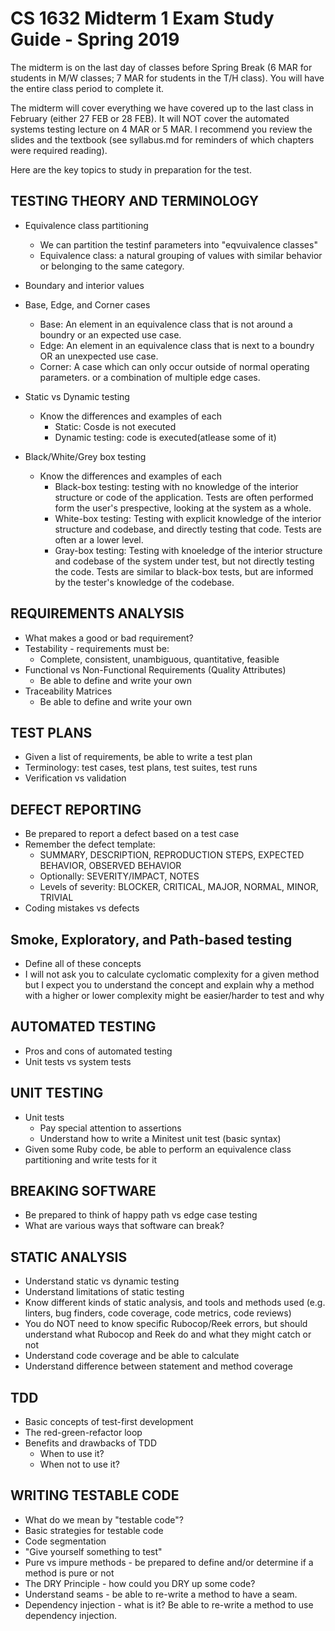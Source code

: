 # CS 1632 Midterm 1 Exam Study Guide - Spring 2019

The midterm is on the last day of classes before Spring Break (6 MAR for students in M/W classes; 7 MAR for students in the T/H class).  You will have the entire class period to complete it.


The midterm will cover everything we have covered up to the last class in February (either 27 FEB or 28 FEB).  It will NOT cover the automated systems testing lecture on 4 MAR or 5 MAR.  I recommend you review the slides and the textbook (see syllabus.md for reminders of which chapters were required reading).

Here are the key topics to study in preparation for the test.

## TESTING THEORY AND TERMINOLOGY
* Equivalence class partitioning
    - We can partition the testinf parameters into "eqvuivalence classes"
    - Equivalence class: a natural grouping of values with similar behavior or belonging to the same category.
* Boundary and interior values
* Base, Edge, and Corner cases
    - Base: An element in an equivalence class that is not around a boundry or an expected use case.
    - Edge: An element in an equivalence class that is next to a boundry OR an unexpected use case.
    - Corner: A case which can only occur outside of normal operating parameters. or a combination of multiple edge cases.
* Static vs Dynamic testing
  * Know the differences and examples of each
    - Static: Cosde is not executed
    - Dynamic testing: code is executed(atlease some of it)

* Black/White/Grey box testing
  * Know the differences and examples of each
    - Black-box testing: testing with no knowledge of the interior structure or code of the application. Tests are often performed form the user's prespective, looking at the system as a whole.
    - White-box testing: Testing with explicit knowledge of the interior structure and codebase, and directly testing that code. Tests are often ar a lower level.
    - Gray-box testing: Testing with knoeledge of the interior structure and codebase of the system under test, but not directly testing the code. Tests are similar to black-box tests, but are informed by the tester's knowledge of the codebase.

## REQUIREMENTS ANALYSIS
* What makes a good or bad requirement?
* Testability - requirements must be:
  * Complete, consistent, unambiguous, quantitative, feasible
* Functional vs Non-Functional Requirements  (Quality Attributes)
  * Be able to define and write your own
* Traceability Matrices
  * Be able to define and write your own

## TEST PLANS
* Given a list of requirements, be able to write a test plan
* Terminology: test cases, test plans, test suites, test runs
* Verification vs validation

## DEFECT REPORTING
* Be prepared to report a defect based on a test case
* Remember the defect template:
  * SUMMARY, DESCRIPTION, REPRODUCTION STEPS, EXPECTED BEHAVIOR, OBSERVED BEHAVIOR
  * Optionally: SEVERITY/IMPACT, NOTES
  * Levels of severity: BLOCKER, CRITICAL, MAJOR, NORMAL, MINOR, TRIVIAL
* Coding mistakes vs defects

## Smoke, Exploratory, and Path-based testing
* Define all of these concepts
* I will not ask you to calculate cyclomatic complexity for a given method but I expect you to understand the concept and explain why a method with a higher or lower complexity might be easier/harder to test and why

## AUTOMATED TESTING
* Pros and cons of automated testing
* Unit tests vs system tests

## UNIT TESTING
* Unit tests
  * Pay special attention to assertions
  * Understand how to write a Minitest unit test (basic syntax)
* Given some Ruby code, be able to perform an equivalence class partitioning and write tests for it

## BREAKING SOFTWARE
* Be prepared to think of happy path vs edge case testing
* What are various ways that software can break?

## STATIC ANALYSIS
* Understand static vs dynamic testing
* Understand limitations of static testing
* Know different kinds of static analysis, and tools and methods used (e.g. linters, bug finders, code coverage, code metrics, code reviews)
* You do NOT need to know specific Rubocop/Reek errors, but should understand what Rubocop and Reek do and what they might catch or not
* Understand code coverage and be able to calculate
* Understand difference between statement and method coverage

## TDD
* Basic concepts of test-first development
* The red-green-refactor loop
* Benefits and drawbacks of TDD
  * When to use it?
  * When not to use it?

## WRITING TESTABLE CODE
* What do we mean by "testable code"?
* Basic strategies for testable code
* Code segmentation
* "Give yourself something to test"
* Pure vs impure methods - be prepared to define and/or determine if a method is pure or not
* The DRY Principle - how could you DRY up some code?
* Understand seams - be able to re-write a method to have a seam.
* Dependency injection - what is it?  Be able to re-write a method to use dependency injection.
